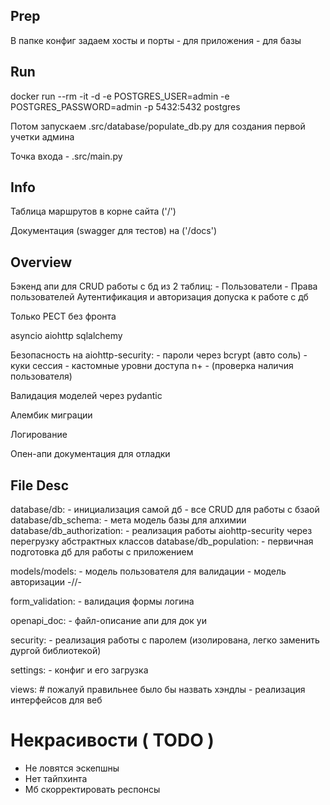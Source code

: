 ## Prep

В папке конфиг задаем хосты и порты
    - для приложения
    - для базы 

## Run

docker run --rm -it -d -e POSTGRES_USER=admin -e POSTGRES_PASSWORD=admin -p 5432:5432 postgres

Потом запускаем .src/database/populate_db.py для создания первой учетки админа

Точка входа - .src/main.py 

## Info

Таблица маршрутов в корне сайта ('/')

Документация (swagger для тестов) на ('/docs')

## Overview

Бэкенд апи для CRUD работы с бд из 2 таблиц:
    - Пользователи 
    - Права пользователей
Аутентификация и авторизация допуска к работе с дб

Только РЕСТ без фронта

asyncio aiohttp sqlalchemy

Безопасность на aiohttp-security:
    - пароли через bcrypt (авто соль)
    - куки сессия
    - кастомные уровни доступа n+
    - (проверка наличия пользователя)

Валидация моделей через pydantic

Алембик миграции

Логирование

Опен-апи документация для отладки

## File Desc
database/db:
    - инициализация самой дб
    - все CRUD для работы с бзаой
database/db_schema:
    - мета модель базы для алхимии
database/db_authorization:
    - реализация работы aiohttp-security через перегрузку абстрактных классов
database/db_population:
    - первичная подготовка дб для работы с приложением

models/models:
    - модель пользователя для валидации
    - модель авторизации -//-

form_validation:
    - валидация формы логина

openapi_doc:
    - файл-описание апи для док уи

security:
    - реализация работы с паролем (изолирована, легко заменить дургой библиотекой)

settings:
    - конфиг и его загрузка

views:
    # пожалуй правильнее было бы назвать хэндлы
    - реализация интерфейсов для веб 

# Некрасивости ( TODO )
- Не ловятся эскепшны 
- Нет тайпхинта
- Мб скорректировать респонсы
